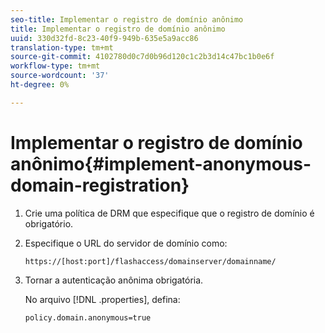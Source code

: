 ```yaml
---
seo-title: Implementar o registro de domínio anônimo
title: Implementar o registro de domínio anônimo
uuid: 330d32fd-8c23-40f9-949b-635e5a9acc86
translation-type: tm+mt
source-git-commit: 4102780d0c7d0b96d120c1c2b3d14c47bc1b0e6f
workflow-type: tm+mt
source-wordcount: '37'
ht-degree: 0%

---
```



# Implementar o registro de domínio anônimo{#implement-anonymous-domain-registration}

1. Crie uma política de DRM que especifique que o registro de domínio é obrigatório.
1. Especifique o URL do servidor de domínio como:

   ```
   https://[host:port]/flashaccess/domainserver/domainname/
   ```

1. Tornar a autenticação anônima obrigatória.

   No arquivo [!DNL .properties], defina:

   ```
   policy.domain.anonymous=true 
   ```
